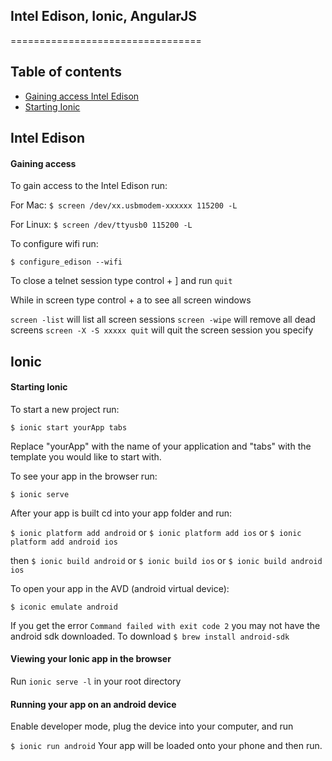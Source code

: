 ## Intel Edison, Ionic, AngularJS
=================================

## Table of contents

* [Gaining access Intel Edison](#gaining-access)
* [Starting Ionic](#starting-ionic)


## Intel Edison

#### Gaining access

To gain access to the Intel Edison run:

For Mac:
```$ screen /dev/xx.usbmodem-xxxxxx 115200 -L```

For Linux:
```$ screen /dev/ttyusb0 115200 -L```

To configure wifi run:

```$ configure_edison --wifi```

To close a telnet session type control + ] and run ```quit```

While in screen type control + a to see all screen windows

```screen -list``` will list all screen sessions
```screen -wipe``` will remove all dead screens
```screen -X -S xxxxx quit``` will quit the screen session you specify

## Ionic

#### Starting Ionic

To start a new project run:

```$ ionic start yourApp tabs```

Replace "yourApp" with the name of your application and "tabs" with the template you would like to start with.

To see your app in the browser run:

```$ ionic serve```

After your app is built cd into your app folder and run:

```$ ionic platform add android``` or ```$ ionic platform add ios``` or ```$ ionic platform add android ios```

then ```$ ionic build android``` or ```$ ionic build ios``` or ```$ ionic build android ios```

To open your app in the AVD (android virtual device):

```$ iconic emulate android```

If you get the error ```Command failed with exit code 2``` you may not have the android sdk downloaded.
To download ```$ brew install android-sdk```

#### Viewing your Ionic app in the browser

Run ```ionic serve -l``` in your root directory

#### Running your app on an android device

Enable developer mode, plug the device into your computer, and run

```$ ionic run android```
Your app will be loaded onto your phone and then run.
